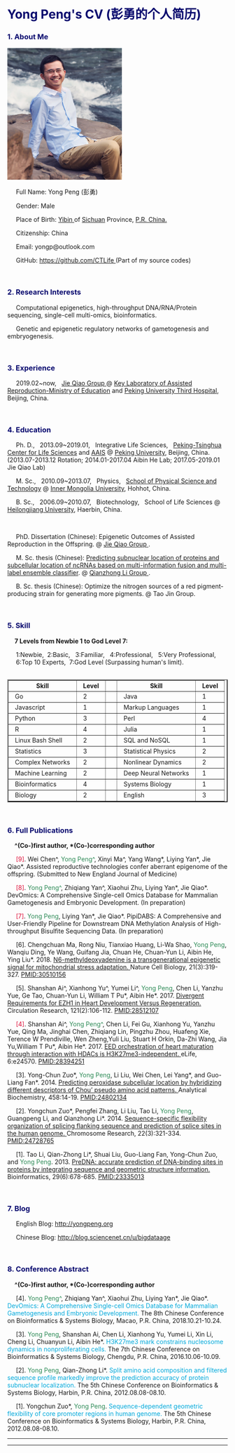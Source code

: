 <h1 style = "color:#0a0b6f"> <b> Yong Peng's CV (彭勇的个人简历) </b>  <span style="font-size:20px">   </span>    </h1> 

<h3 style = "color:#0a0b6f"><b> 1. About Me </b></h3>   
<img src="http://github.com/bigdataage/bigdataage.github.io/raw/master/yongpeng-final.png"   height="300"  style="float:;"  />
<p> &nbsp;&nbsp;&nbsp;&nbsp; Full Name: Yong Peng (彭勇) </p>
<p> &nbsp;&nbsp;&nbsp;&nbsp; Gender: Male </p>         
<p> &nbsp;&nbsp;&nbsp;&nbsp; Place of Birth: <a href="https://en.wikipedia.org/wiki/Yibin"> Yibin </a> of <a href="https://en.wikipedia.org/wiki/Sichuan">Sichuan</a> Province, <a href="https://en.wikipedia.org/wiki/China"> P.R. China. </a> </p>
<p> &nbsp;&nbsp;&nbsp;&nbsp; Citizenship: China </p>
<p> &nbsp;&nbsp;&nbsp;&nbsp; Email: yongp@outlook.com </p>
<p> &nbsp;&nbsp;&nbsp;&nbsp; GitHub: <a href="https://github.com/CTLife"> https://github.com/CTLife </a> (Part of my source codes) 
</p>   

                 
<br>      

<h3><b style = "color:#0a0b6f"> 2. Research Interests </b></h3>
<p> &nbsp;&nbsp;&nbsp;&nbsp; Computational epigenetics, high-throughput DNA/RNA/Protein sequencing, single-cell multi-omics, bioinformatics.</p>   
<p> &nbsp;&nbsp;&nbsp;&nbsp; Genetic and epigenetic regulatory networks of gametogenesis and embryogenesis.</p>         
                      
<br>      

<h3><b style = "color:#0a0b6f"> 3. Experience</b> </h3>               
<p> &nbsp;&nbsp;&nbsp;&nbsp; 2019.02~now,  &nbsp; <a href="http://www.cls.edu.cn/english/PrincipalInvestigator/pi/index2831.shtml"> Jie Qiao Group </a>@ <a href="http://www.puh3rmc.org/">Key Laboratory of Assisted Reproduction-Ministry of Education</a> and <a href="http://www.puh3.net.cn/">Peking University Third Hospital</a>, Beijing, China. </p>                     
 
 <br>
           
<h3><b style = "color:#0a0b6f"> 4. Education </b></h3>
<p> &nbsp;&nbsp;&nbsp;&nbsp; Ph. D., &nbsp; 2013.09~2019.01,  &nbsp; Integrative Life Sciences,  &nbsp; <a href="http://www.cls.edu.cn/english/">Peking-Tsinghua Center for Life Sciences</a> and <a href="http://www.aais.pku.edu.cn">AAIS</a> @ <a href="https://en.wikipedia.org/wiki/Peking_University">Peking University</a>, Beijing, China. (2013.07-2013.12 Rotation; 2014.01-2017.04 Aibin He Lab; 2017.05-2019.01 Jie Qiao Lab) </p> 
<p> &nbsp;&nbsp;&nbsp;&nbsp; M. Sc., &nbsp; 2010.09~2013.07,  &nbsp; Physics,  &nbsp; <a href="http://wlxy.imu.edu.cn/"> School of Physical Science and Technology</a> @ <a href="https://en.wikipedia.org/wiki/Inner_Mongolia_University">Inner Mongolia University</a>, Hohhot, China. </p>
<p> &nbsp;&nbsp;&nbsp;&nbsp; B. Sc., &nbsp; 2006.09~2010.07,  &nbsp; Biotechnology,  &nbsp; School of Life Sciences @ <a href="https://en.wikipedia.org/wiki/Heilongjiang_University">Heilongjiang University</a>, Haerbin, China. </p>             
<br>
<p> &nbsp;&nbsp;&nbsp;&nbsp; PhD. Dissertation (Chinese): Epigenetic Outcomes of Assisted Reproduction in the Offspring. @ <a href="http://www.cls.edu.cn/english/PrincipalInvestigator/pi/index2831.shtml"> Jie Qiao Group </a>. </p>
<p> &nbsp;&nbsp;&nbsp;&nbsp; M. Sc. thesis (Chinese): <a href="http://cdmd.cnki.com.cn/Article/CDMD-10126-1013293069.htm"> Predicting subnuclear location of proteins and subcellular location of ncRNAs based on 
multi-information fusion and multi-label ensemble classifier</a>. @ <a href="http://wlxy.imu.edu.cn/info/1305/3351.htm"> Qianzhong Li Group </a>. </p>                
<p> &nbsp;&nbsp;&nbsp;&nbsp; B. Sc. thesis (Chinese): Optimize the nitrogen sources of a red pigment-producing strain for generating more pigments. @ Tao Jin Group. </p>

<br>       
         
<h3><b style = "color:#0a0b6f"> 5. Skill  </b></h3>  
<b> &nbsp;&nbsp;&nbsp;&nbsp; 7 Levels from Newbie 1 to God Level 7: <br> </b>     
<p> &nbsp;&nbsp;&nbsp;&nbsp; 1:Newbie,&nbsp;  2:Basic, &nbsp;  3:Familiar, &nbsp;   4:Professional, &nbsp;  5:Very Professional, &nbsp;    <br> 
    &nbsp;&nbsp;&nbsp;&nbsp; 6:Top 10 Experts,&nbsp;  7:God Level (Surpassing human's limit). <br> <br> </p>         
<table border="2"  align="center"> 
  <tr>              
    <th> &nbsp; Skill &nbsp; </th>
    <th> &nbsp; Level &nbsp;  </th> 
    <th> &nbsp; &nbsp;  </th>
    <th> &nbsp; Skill &nbsp; </th>
    <th> &nbsp; Level &nbsp;  </th>   
  </tr>            
  <tr>
    <td> &nbsp;  Go  &nbsp; </td>
    <td> &nbsp;  2  &nbsp; </td>
    <th> &nbsp; &nbsp;  </th>
    <td> &nbsp;  Java &nbsp; </td>
    <td> &nbsp;  1  &nbsp; </td>
  </tr>
  <tr>
    <td> &nbsp;  Javascript  &nbsp; </td>
    <td> &nbsp;  1  &nbsp; </td>
    <th> &nbsp; &nbsp;  </th>
    <td> &nbsp;  Markup Languages  &nbsp; </td>
    <td> &nbsp;  1  &nbsp; </td>
  </tr>   
  <tr>
    <td> &nbsp;  Python  &nbsp; </td>
    <td> &nbsp;  3  &nbsp; </td>
    <th> &nbsp; &nbsp;  </th>
    <td> &nbsp;  Perl  &nbsp; </td>
    <td> &nbsp;  4  &nbsp; </td>
  </tr> 
  <tr>
    <td> &nbsp;  R  &nbsp; </td>
    <td> &nbsp;  4  &nbsp; </td>
    <th> &nbsp; &nbsp;  </th>
    <td> &nbsp;  Julia  &nbsp; </td>
    <td> &nbsp;  1  &nbsp; </td>
  </tr>
  <tr>
    <td> &nbsp;  Linux Bash Shell  &nbsp; </td>
    <td> &nbsp;  2  &nbsp; </td>
    <th> &nbsp; &nbsp;  </th>
    <td> &nbsp;  SQL and NoSQL  &nbsp; </td>
    <td> &nbsp;  1  &nbsp; </td>
  </tr>
  <tr>
    <td> &nbsp;  Statistics  &nbsp; </td>
    <td> &nbsp;  3  &nbsp; </td>
    <th> &nbsp; &nbsp;  </th>
    <td> &nbsp;  Statistical Physics  &nbsp; </td>
    <td> &nbsp;  2  &nbsp; </td>
  </tr>
  <tr>
    <td> &nbsp;  Complex Networks  &nbsp; </td>
    <td> &nbsp;  2  &nbsp; </td>
    <th> &nbsp; &nbsp;  </th>
    <td> &nbsp;  Nonlinear Dynamics  &nbsp; </td>
    <td> &nbsp;  2  &nbsp; </td>
  </tr>
  <tr>
    <td> &nbsp;  Machine Learning  &nbsp; </td>
    <td> &nbsp;  2  &nbsp; </td>
    <th> &nbsp; &nbsp;  </th>
    <td> &nbsp;  Deep Neural Networks  &nbsp; </td>
    <td> &nbsp;  1  &nbsp; </td>
  </tr>
  <tr>
    <td> &nbsp;  Bioinformatics  &nbsp; </td>
    <td> &nbsp;  4  &nbsp; </td>
    <th> &nbsp; &nbsp;  </th>
    <td> &nbsp;  Systems Biology  &nbsp; </td>
    <td> &nbsp;  1  &nbsp; </td>
  </tr>
  <tr>
    <td> &nbsp;  Biology  &nbsp; </td>
    <td> &nbsp;  2  &nbsp; </td>
    <th> &nbsp; &nbsp;  </th>
    <td> &nbsp;  English  &nbsp; </td>
    <td> &nbsp;  3  &nbsp; </td>
  </tr>
</table>                                 
                       
<br>     
               
<h3><b style = "color:#0a0b6f"> 6. Full Publications </b></h3>                 
<p><b> &nbsp;&nbsp;&nbsp;&nbsp; ^(Co-)first author,  *(Co-)corresponding author </b></p>

<p> &nbsp;&nbsp;&nbsp;&nbsp; <font color="#DC143C">[9]</font>. Wei Chen^, <font color="#2E8B57">Yong Peng^</font>, Xinyi Ma^, Yang Wang*, Liying Yan*, Jie Qiao*. Assisted reproductive technologies confer aberrant epigenome of the offspring. (Submitted to New England Journal of Medicine)   </p> 

<p> &nbsp;&nbsp;&nbsp;&nbsp; <font color="#DC143C">[8]</font>. <font color="#2E8B57">Yong Peng^</font>,  Zhiqiang Yan^,  Xiaohui Zhu,  Liying Yan*, Jie Qiao*. DevOmics: A Comprehensive Single-cell Omics Database for Mammalian Gametogenesis and Embryonic Development. (In preparation)   </p>

<p> &nbsp;&nbsp;&nbsp;&nbsp; <font color="#DC143C">[7]</font>. <font color="#2E8B57">Yong Peng</font>, Liying Yan*, Jie Qiao*. PipiDABS: A Comprehensive and User-Friendly Pipeline for Downstream DNA Methylation Analysis of High-throughput Bisulfite Sequencing Data. (In preparation)   </p>

<p> &nbsp;&nbsp;&nbsp;&nbsp; [6]. Chengchuan Ma, Rong Niu, Tianxiao Huang, Li-Wa Shao, <font color="#2E8B57">Yong Peng</font>, Wanqiu Ding, Ye Wang, Guifang Jia, Chuan He, Chuan-Yun Li, Aibin He, Ying Liu*. 2018. <a href="https://www.nature.com/articles/s41556-018-0238-5">N6-methyldeoxyadenine is a transgenerational epigenetic signal for mitochondrial stress adaptation. </a>    Nature Cell Biology, 21(3):319-327.  <a href="https://www.ncbi.nlm.nih.gov/pubmed/30510156">PMID:30510156</a> </p>

<p> &nbsp;&nbsp;&nbsp;&nbsp; [5]. Shanshan Ai^, Xianhong Yu^, Yumei Li^, <font color="#2E8B57">Yong Peng</font>, Chen Li, Yanzhu Yue, Ge Tao, Chuan-Yun Li, William T Pu*, Aibin He*. 2017. 
<a href="http://circres.ahajournals.org/content/early/2017/05/16/CIRCRESAHA.117.311212">
Divergent Requirements for EZH1 in Heart Development Versus Regeneration. </a>   
Circulation Research, 121(2):106-112. <a href="https://www.ncbi.nlm.nih.gov/pubmed/28512107">PMID:28512107</a>
</p>
                                                                                       
<p> &nbsp;&nbsp;&nbsp;&nbsp; <font color="#DC143C">[4]</font>. Shanshan Ai^, <font color="#2E8B57">Yong Peng^</font>, Chen Li, Fei Gu, Xianhong Yu, Yanzhu Yue, Qing Ma, Jinghai Chen, Zhiqiang Lin, Pingzhu Zhou, Huafeng Xie, Terence W Prendiville, Wen Zheng,Yuli Liu, Stuart H Orkin, Da-Zhi Wang, Jia Yu,William T Pu*, Aibin He*. 2017. 
<a href="https://elifesciences.org/content/6/e24570">
EED orchestration of heart maturation through interaction with HDACs is H3K27me3-independent. </a>   
eLife, 6:e24570. <a href="https://www.ncbi.nlm.nih.gov/pmc/articles/PMC5400508/">PMID:28394251</a>
</p>
                 
<p> &nbsp;&nbsp;&nbsp;&nbsp; [3].  Yong-Chun Zuo*, <font color="#2E8B57">Yong Peng</font>, Li Liu, Wei Chen, Lei Yang*, and Guo-Liang Fan*. 2014.  
<a href="http://www.sciencedirect.com/science/article/pii/S0003269714001912">
Predicting peroxidase subcellular location by hybridizing different descriptors of Chou’ pseudo amino acid patterns. </a>
Analytical Biochemistry, 458:14-19.  <a href="https://www.ncbi.nlm.nih.gov/pubmed/24802134">PMID:24802134</a>
</p>
                 
<p> &nbsp;&nbsp;&nbsp;&nbsp; [2].  Yongchun Zuo*, Pengfei Zhang, Li Liu, Tao Li, <font color="#2E8B57">Yong Peng</font>, Guangpeng Li, and Qianzhong Li*. 2014.  
<a href="http://link.springer.com/article/10.1007%2Fs10577-014-9414-z">
Sequence-specific flexibility organization of splicing flanking sequence and prediction of splice sites in the human genome. </a>
Chromosome Research, 22(3):321-334.  <a href="https://www.ncbi.nlm.nih.gov/pubmed/24728765">PMID:24728765</a>
</p>
                   
<p> &nbsp;&nbsp;&nbsp;&nbsp; [1]. Tao Li, Qian-Zhong Li*, Shuai Liu, Guo-Liang Fan, Yong-Chun Zuo, and <font color="#2E8B57">Yong Peng</font>. 2013.  
<a href="http://bioinformatics.oxfordjournals.org/content/29/6/678.abstract">
PreDNA: accurate prediction of DNA-binding sites in proteins by integrating sequence and geometric structure information. </a>
Bioinformatics, 29(6):678-685.  <a href="https://www.ncbi.nlm.nih.gov/pubmed/23335013">PMID:23335013</a>
</p>
                      
<br>     
                
<h3><b style = "color:#0a0b6f"> 7. Blog </b></h3>                                                                         
                                                                   
<p> &nbsp;&nbsp;&nbsp;&nbsp; English Blog: <a href="http://yongpeng.org">http://yongpeng.org</a> </p>               
<p> &nbsp;&nbsp;&nbsp;&nbsp; Chinese Blog: <a href="http://blog.sciencenet.cn/u/bigdataage">http://blog.sciencenet.cn/u/bigdataage</a> </p>       
                      
<br>        
               
<h3><b style = "color:#0a0b6f"> 8. Conference Abstract </b></h3>                  
<p><b> &nbsp;&nbsp;&nbsp;&nbsp; ^(Co-)first author,  *(Co-)corresponding author </b></p>     
                                        
<p> &nbsp;&nbsp;&nbsp;&nbsp; [4]. <font color="#2E8B57"> Yong Peng^</font>,  Zhiqiang Yan^,  Xiaohui Zhu,  Liying Yan*, Jie Qiao*.  <font color="#01A9DB"> DevOmics: A Comprehensive Single-cell Omics Database for Mammalian Gametogenesis and Embryonic Development. </font> The 8th Chinese Conference on Bioinformatics & Systems Biology, Macao, P.R. China, 2018.10.21-10.24.  </p>   

<p> &nbsp;&nbsp;&nbsp;&nbsp; [3]. <font color="#2E8B57"> Yong Peng</font>, Shanshan Ai, Chen Li, Xianhong Yu, Yumei Li, Xin Li, Cheng Li, Chuanyun Li, Aibin He*. <font color="#01A9DB"> H3K27me3 mark constrains nucleosome dynamics in nonproliferating cells.</font> The 7th Chinese Conference on Bioinformatics & Systems Biology, Chengdu, P.R. China, 2016.10.06-10.09.  </p>   

<p> &nbsp;&nbsp;&nbsp;&nbsp; [2]. <font color="#2E8B57"> Yong Peng</font>, Qian-Zhong Li*. <font color="#01A9DB"> Split amino acid composition and filtered sequence profile markedly improve the prediction accuracy of protein subnuclear localization.</font> The 5th Chinese Conference on Bioinformatics & Systems Biology, Harbin, P.R. China, 2012.08.08-08.10.  </p> 

<p> &nbsp;&nbsp;&nbsp;&nbsp; [1]. Yongchun Zuo*, <font color="#2E8B57"> Yong Peng</font>. <font color="#01A9DB"> Sequence-dependent geometric flexibility of core promoter regions in human genome.</font> The 5th Chinese Conference on Bioinformatics & Systems Biology, Harbin, P.R. China, 2012.08.08-08.10.  </p>               
      
                               
----------------------------------------------------------------------------------                            
----------------------------------------------------------------------------------                                                                   
                                                                                    

